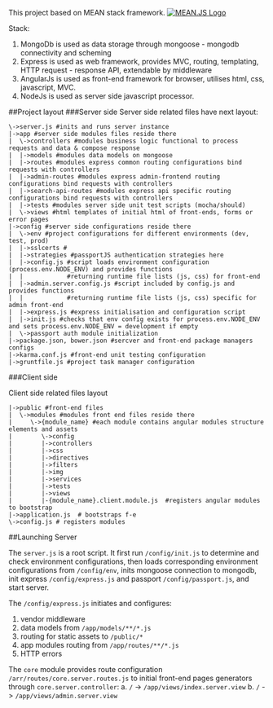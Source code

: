 
This project based on MEAN stack framework. [![MEAN.JS Logo](http://meanjs.org/img/logo-small.png)](http://meanjs.org/)

Stack:
1. MongoDb is used as data storage through mongoose - mongodb connectivity and scheming
2. Express is used as web framework, provides MVC, routing, templating, HTTP request - response API, extendable by middleware
3. AngularJs is used as front-end framework for browser, utilises html, css, javascript, MVC.
4. NodeJs is used as server side javascript processor. 


##Project layout
###Server side
Server side related files have next layout:

    \->server.js #inits and runs server instance
    |->app #server side modules files reside there
    |  \->controllers #modules business logic functional to process requests and data & compose response
    |  |->models #modules data models on mongoose
    |  |->routes #modules express common routing configurations bind requests with controllers
    |  |->admin-routes #modules express admin-frontend routing configurations bind requests with controllers
    |  |->search-api-routes #modules express api specific routing configurations bind requests with controllers
    |  |->tests #modules server side unit test scripts (mocha/should)
    |  \->views #html templates of initial html of front-ends, forms or error pages 
    |->config #server side configurations reside there
    |  \->env #project configurations for different environments (dev, test, prod)
    |  |->sslcerts #
    |  |->strategies #passportJS authentication strategies here
    |  |->config.js #script loads environment configuration (process.env.NODE_ENV) and provides functions 
    |  |            #returning runtime file lists (js, css) for front-end
    |  |->admin.server.config.js #script included by config.js and provides functions 
    |  |            #returning runtime file lists (js, css) specific for admin front-end
    |  |->express.js #express initialisation and configuration script
    |  |->init.js #checks that env config exists for process.env.NODE_ENV and sets process.env.NODE_ENV = development if empty
    |  \->passport auth module initialization
    |->package.json, bower.json #sercver and front-end package managers configs
    |->karma.conf.js #front-end unit testing configuration
    |->gruntfile.js #project task manager configuration

###Client side

Client side related files layout    

    |->public #front-end files
    |  \->modules #modules front end files reside there 
    |     \->{module_name} #each module contains angular modules structure elements and assets
    |        \->config
    |        |->controllers
    |        |->css
    |        |->directives
    |        |->filters
    |        |->img
    |        |->services
    |        |->tests
    |        |->views
    |        |-{module_name}.client.module.js  #registers angular modules to bootstrap
    |->application.js  # bootstraps f-e
    \->config.js # registers modules

##Launching Server

  The `server.js` is a root script. It first run `/config/init.js` to determine and check environment 
configurations, then loads corresponding environment configurations from `/config/env`, inits mongoose 
connection to mongodb, init express `/config/express.js` and passport `/config/passport.js`, and start server.  

  The `/config/express.js` initiates and configures:

1. vendor middleware
2. data models from `/app/models/**/*.js`
3. routing for static assets to `/public/*`
4. app modules routing from `/app/routes/**/*.js`
5. HTTP errors

  The `core` module provides route configuration `/arr/routes/core.server.routes.js` to initial front-end pages
generators through `core.server.controller`:
   a. `/` -> `/app/views/index.server.view` 
   b. `/` -> `/app/views/admin.server.view` 

  
